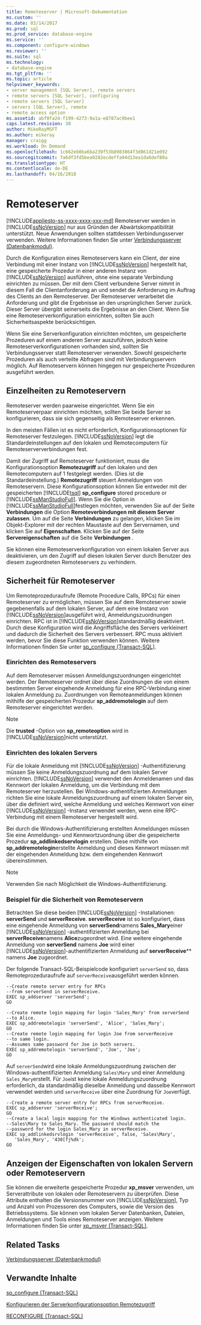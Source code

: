 ```yaml
---
title: Remoteserver | Microsoft-Dokumentation
ms.custom: ''
ms.date: 03/14/2017
ms.prod: sql
ms.prod_service: database-engine
ms.service: ''
ms.component: configure-windows
ms.reviewer: ''
ms.suite: sql
ms.technology:
- database-engine
ms.tgt_pltfrm: ''
ms.topic: article
helpviewer_keywords:
- server management [SQL Server], remote servers
- remote servers [SQL Server], configuring
- remote servers [SQL Server]
- servers [SQL Server], remote
- remote access option
ms.assetid: abf0fa24-f199-4273-9a1a-e8787ac9bee1
caps.latest.revision: 30
author: MikeRayMSFT
ms.author: mikeray
manager: craigg
ms.workload: On Demand
ms.openlocfilehash: 1c662eb0ba6ba239f53b8983864f3d861d21e092
ms.sourcegitcommit: 7a6df3fd5bea9282ecdeffa94d13ea1da6def80a
ms.translationtype: HT
ms.contentlocale: de-DE
ms.lasthandoff: 04/16/2018
---
```

# <a name="remote-servers"></a>Remoteserver
[!INCLUDE[appliesto-ss-xxxx-xxxx-xxx-md](../../includes/appliesto-ss-xxxx-xxxx-xxx-md.md)]
  Remoteserver werden in [!INCLUDE[ssNoVersion](../../includes/ssnoversion-md.md)] nur aus Gründen der Abwärtskompatibilität unterstützt. Neue Anwendungen sollten stattdessen Verbindungsserver verwenden. Weitere Informationen finden Sie unter [Verbindungsserver &#40;Datenbankmodul&#41;](../../relational-databases/linked-servers/linked-servers-database-engine.md).  
  
 Durch die Konfiguration eines Remoteservers kann ein Client, der eine Verbindung mit einer Instanz von [!INCLUDE[ssNoVersion](../../includes/ssnoversion-md.md)] hergestellt hat, eine gespeicherte Prozedur in einer anderen Instanz von [!INCLUDE[ssNoVersion](../../includes/ssnoversion-md.md)] ausführen, ohne eine separate Verbindung einrichten zu müssen. Der mit dem Client verbundene Server nimmt in diesem Fall die Clientanforderung an und sendet die Anforderung im Auftrag des Clients an den Remoteserver. Der Remoteserver verarbeitet die Anforderung und gibt die Ergebnisse an den ursprünglichen Server zurück. Dieser Server übergibt seinerseits die Ergebnisse an den Client. Wenn Sie eine Remoteserverkonfiguration einrichten, sollten Sie auch Sicherheitsaspekte berücksichtigen.  
  
 Wenn Sie eine Serverkonfiguration einrichten möchten, um gespeicherte Prozeduren auf einem anderen Server auszuführen, jedoch keine Remoteserverkonfigurationen vorhanden sind, sollten Sie Verbindungsserver statt Remoteserver verwenden. Sowohl gespeicherte Prozeduren als auch verteilte Abfragen sind mit Verbindungsservern möglich. Auf Remoteservern können hingegen nur gespeicherte Prozeduren ausgeführt werden.  
  
## <a name="remote-server-details"></a>Einzelheiten zu Remoteservern  
 Remoteserver werden paarweise eingerichtet. Wenn Sie ein Remoteserverpaar einrichten möchten, sollten Sie beide Server so konfigurieren, dass sie sich gegenseitig als Remoteserver erkennen.  
  
 In den meisten Fällen ist es nicht erforderlich, Konfigurationsoptionen für Remoteserver festzulegen. [!INCLUDE[ssNoVersion](../../includes/ssnoversion-md.md)] legt die Standardeinstellungen auf den lokalen und Remotecomputern für Remoteserververbindungen fest.  
  
 Damit der Zugriff auf Remoteserver funktioniert, muss die Konfigurationsoption **Remotezugriff** auf den lokalen und den Remotecomputern auf 1 festgelegt werden. (Dies ist die Standardeinstellung.)  **Remotezugriff** steuert Anmeldungen von Remoteservern. Diese Konfigurationsoption können Sie entweder mit der gespeicherten [!INCLUDE[tsql](../../includes/tsql-md.md)] **sp_configure** stored procedure or [!INCLUDE[ssManStudioFull](../../includes/ssmanstudiofull-md.md)]. Wenn Sie die Option in [!INCLUDE[ssManStudioFull](../../includes/ssmanstudiofull-md.md)]festlegen möchten, verwenden Sie auf der Seite **Verbindungen** die Option **Remoteverbindungen mit diesem Server zulassen**. Um auf die Seite **Verbindungen** zu gelangen, klicken Sie im Objekt-Explorer mit der rechten Maustaste auf den Servernamen, und klicken Sie auf **Eigenschaften**. Klicken Sie auf der Seite **Servereigenschaften** auf die Seite **Verbindungen** .  
  
 Sie können eine Remoteserverkonfiguration von einem lokalen Server aus deaktivieren, um den Zugriff auf diesen lokalen Server durch Benutzer des diesem zugeordneten Remoteservers zu verhindern.  
  
## <a name="security-for-remote-servers"></a>Sicherheit für Remoteserver  
 Um Remoteprozeduraufrufe (Remote Procedure Calls, RPCs) für einen Remoteserver zu ermöglichen, müssen Sie auf dem Remoteserver sowie gegebenenfalls auf dem lokalen Server, auf dem eine Instanz von [!INCLUDE[ssNoVersion](../../includes/ssnoversion-md.md)]ausgeführt wird, Anmeldungszuordnungen einrichten. RPC ist in [!INCLUDE[ssNoVersion](../../includes/ssnoversion-md.md)]standardmäßig deaktiviert. Durch diese Konfiguration wird die Angriffsfläche des Servers verkleinert und dadurch die Sicherheit des Servers verbessert. RPC muss aktiviert werden, bevor Sie diese Funktion verwenden können. Weitere Informationen finden Sie unter [sp_configure &#40;Transact-SQL&#41;](../../relational-databases/system-stored-procedures/sp-configure-transact-sql.md).  
  
### <a name="setting-up-the-remote-server"></a>Einrichten des Remoteservers  
 Auf dem Remoteserver müssen Anmeldungszuordnungen eingerichtet werden. Der Remoteserver ordnet über diese Zuordnungen die von einem bestimmten Server eingehende Anmeldung für eine RPC-Verbindung einer lokalen Anmeldung zu. Zuordnungen von Remoteanmeldungen können mithilfe der gespeicherten Prozedur **sp_addremotelogin** auf dem Remoteserver eingerichtet werden.  
  
> [!NOTE]  
>  Die **trusted** -Option von  **sp_remoteoption** wird in [!INCLUDE[ssNoVersion](../../includes/ssnoversion-md.md)]nicht unterstützt.  
  
### <a name="setting-up-the-local-server"></a>Einrichten des lokalen Servers  
 Für die lokale Anmeldung mit [!INCLUDE[ssNoVersion](../../includes/ssnoversion-md.md)] -Authentifizierung müssen Sie keine Anmeldungszuordnung auf dem lokalen Server einrichten. [!INCLUDE[ssNoVersion](../../includes/ssnoversion-md.md)] verwendet den Anmeldenamen und das Kennwort der lokalen Anmeldung, um die Verbindung mit dem Remoteserver herzustellen. Bei Windows-authentifizierten Anmeldungen richten Sie eine lokale Anmeldungszuordnung auf einem lokalen Server ein, über die definiert wird, welche Anmeldung und welches Kennwort von einer [!INCLUDE[ssNoVersion](../../includes/ssnoversion-md.md)] -Instanz verwendet werden, wenn eine RPC-Verbindung mit einem Remoteserver hergestellt wird.  
  
 Bei durch die Windows-Authentifizierung erstellten Anmeldungen müssen Sie eine Anmeldungs- und Kennwortzuordnung über die gespeicherte Prozedur **sp_addlinkedservlogin** erstellen. Diese mithilfe von **sp_addremotelogin**erstellte Anmeldung und dieses Kennwort müssen mit der eingehenden Anmeldung bzw. dem eingehenden Kennwort übereinstimmen.  
  
> [!NOTE]  
>  Verwenden Sie nach Möglichkeit die Windows-Authentifizierung.  
  
### <a name="remote-server-security-example"></a>Beispiel für die Sicherheit von Remoteservern  
 Betrachten Sie diese beiden [!INCLUDE[ssNoVersion](../../includes/ssnoversion-md.md)] -Installationen: **serverSend** und **serverReceive**. **serverReceive** ist so konfiguriert, dass eine eingehende Anmeldung von **serverSend**namens **Sales_Mary**einer [!INCLUDE[ssNoVersion](../../includes/ssnoversion-md.md)] -authentifizierten Anmeldung bei **serverReceive**namens **Alice**zugeordnet wird. Eine weitere eingehende Anmeldung von **serverSend** namens **Joe** wird einer [!INCLUDE[ssNoVersion](../../includes/ssnoversion-md.md)]-authentifizierten Anmeldung auf **serverReceive**** namens **Joe** zugeordnet.  
  
 Der folgende Transact-SQL-Beispielcode konfiguriert `serverSend` so, dass Remoteprozeduraufrufe auf `serverReceive`ausgeführt werden können.  
  
```  
--Create remote server entry for RPCs   
--from serverSend in serverReceive.  
EXEC sp_addserver 'serverSend';  
GO  
  
--Create remote login mapping for login 'Sales_Mary' from serverSend  
--to Alice.  
EXEC sp_addremotelogin 'serverSend', 'Alice', 'Sales_Mary';  
GO  
--Create remote login mapping for login Joe from serverReceive   
--to same login.  
--Assumes same password for Joe in both servers.  
EXEC sp_addremotelogin 'serverSend', 'Joe', 'Joe';  
GO  
```  
  
 Auf `serverSend`wird eine lokale Anmeldungszuordnung zwischen der Windows-authentifizierten Anmeldung `Sales\Mary` und einer Anmeldung `Sales_Mary`erstellt. Für `Joe`ist keine lokale Anmeldungszuordnung erforderlich, da standardmäßig dieselbe Anmeldung und dasselbe Kennwort verwendet werden und `serverReceive` über eine Zuordnung für `Joe`verfügt.  
  
```  
--Create a remote server entry for RPCs from serverReceive.  
EXEC sp_addserver 'serverReceive';  
GO  
--Create a local login mapping for the Windows authenticated login.  
--Sales\Mary to Sales_Mary. The password should match the  
--password for the login Sales_Mary in serverReceive.  
EXEC sp_addlinkedsrvlogin 'serverReceive', false, 'Sales\Mary',  
   'Sales_Mary', '430[fj%dk';  
GO  
```  
  
## <a name="viewing-local-or-remote-server-properties"></a>Anzeigen der Eigenschaften von lokalen Servern oder Remoteservern  
 Sie können die erweiterte gespeicherte Prozedur **xp_msver** verwenden, um Serverattribute von lokalen oder Remoteservern zu überprüfen. Diese Attribute enthalten die Versionsnummer von [!INCLUDE[ssNoVersion](../../includes/ssnoversion-md.md)], Typ und Anzahl von Prozessoren des Computers, sowie die Version des Betriebssystems. Sie können vom lokalen Server Datenbanken, Dateien, Anmeldungen und Tools eines Remoteserver anzeigen. Weitere Informationen finden Sie unter [xp_msver &#40;Transact-SQL&#41;](../../relational-databases/system-stored-procedures/xp-msver-transact-sql.md).  
  
## <a name="related-tasks"></a>Related Tasks  
 [Verbindungsserver &#40;Datenbankmodul&#41;](../../relational-databases/linked-servers/linked-servers-database-engine.md)  
  
## <a name="related-content"></a>Verwandte Inhalte  
 [sp_configure &#40;Transact-SQL&#41;](../../relational-databases/system-stored-procedures/sp-configure-transact-sql.md)  
  
 [Konfigurieren der Serverkonfigurationsoption Remotezugriff](../../database-engine/configure-windows/configure-the-remote-access-server-configuration-option.md)  
  
 [RECONFIGURE &#40;Transact-SQL&#41;](../../t-sql/language-elements/reconfigure-transact-sql.md)  
  
  
